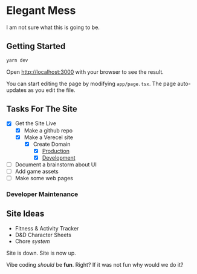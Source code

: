 # Elegant Mess

I am not sure what this is going to be.

## Getting Started

```bash
yarn dev
```

Open [http://localhost:3000](http://localhost:3000) with your browser to see the
result.

You can start editing the page by modifying `app/page.tsx`. The page auto-updates
as you edit the file.

## Tasks For The Site

- [x] Get the Site Live
  - [x] Make a github repo
  - [x] Make a Verecel site
    - [x] Create Domain
      - [x] [Production](https://elegant-mess.lovelyvector.com)
      - [x] [Development](https://dev.elegant-mess.lovelyvector.com)
- [ ] Document a brainstorm about UI
- [ ] Add game assets
- [ ] Make some web pages

### Developer Maintenance

## Site Ideas

- Fitness & Activity Tracker
- D&D Character Sheets
- Chore _system_

Site is down.
Site is now up.

Vibe coding _should_ be **fun**. Right? If it was not fun why would we do it?
